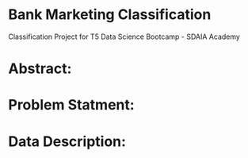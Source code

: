# Bank Marketing Classification
Classification Project for T5 Data Science Bootcamp - SDAIA Academy


# Abstract:

# Problem Statment:

# Data Description:
